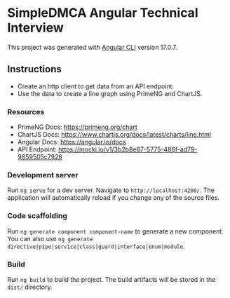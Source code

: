 # SimpleDMCA Angular Technical Interview
This project was generated with [Angular CLI](https://github.com/angular/angular-cli) version 17.0.7.

## Instructions
- Create an http client to get data from an API endpoint.
- Use the data to create a line graph using PrimeNG and ChartJS.

### Resources
- PrimeNG Docs: https://primeng.org/chart
- ChartJS Docs: https://www.chartjs.org/docs/latest/charts/line.html
- Angular Docs: https://angular.io/docs
- API Endpoint: https://mocki.io/v1/3b2b8e67-5775-486f-ad79-9859505c7926

### Development server
Run `ng serve` for a dev server. Navigate to `http://localhost:4200/`. The application will automatically reload if you change any of the source files.

### Code scaffolding
Run `ng generate component component-name` to generate a new component. You can also use `ng generate directive|pipe|service|class|guard|interface|enum|module`.

### Build
Run `ng build` to build the project. The build artifacts will be stored in the `dist/` directory.
